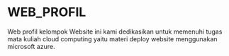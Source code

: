 # WEB_PROFIL
 Web profil kelompok 
 Website ini kami dedikasikan untuk memenuhi tugas mata kuliah cloud computing yaitu materi deploy website menggunakan microsoft azure.
